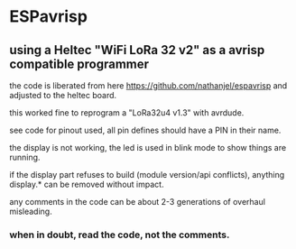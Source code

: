 # ESPavrisp
## using a Heltec "WiFi LoRa 32 v2" as a avrisp compatible programmer 

the code is liberated from here https://github.com/nathanjel/espavrisp and adjusted to the heltec board.

this worked fine to reprogram a "LoRa32u4 v1.3" with avrdude.

see code for pinout used, all pin defines should have a PIN in their name.

the display is not working, the led is used in blink mode to show things are running.

if the display part refuses to build (module version/api conflicts), anything display.* can be removed without impact.

any comments in the code can be about 2-3 generations of overhaul misleading.

### when in doubt, read the code, not the comments.
